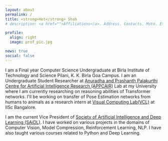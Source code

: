 ```yaml
---
layout: about
permalink: /
title: <strong>Het</strong> Shah
# description: <a href="">Affiliations</a>. Address. Contacts. Moto. Etc.

profile:
  align: right
  image: prof_pic.jpg

news: true
social: false
---
```


I am a Final year Computer Science Undergraduate at Birla Institute of Technology and Science Pilani, K. K. Birla Goa Campus. I am an Undergraduate Student Researcher at <a href="https://bits-pilani.ac.in/APPCAiR/" target="_blank" >Anuradha and Prashanth Palakurthi Centre for Artificial Intelligence Research (APPCAIR)</a> Lab at my University where I am currently researching on reasoning abilities of Transformer networks. I'll be working on transfer of  Pose Estimation networks from humans to animals as a research intern at <a href="http://visual-computing.in/home/" target="_black">Visual Computing Lab(VCL)</a> at IISc Bangalore.

 I am the current Vice President of <a href="https://www.saidl.in/" target="_blank" >Society of Artificial Intelligence and Deep Learning (SAiDL)</a>. I have worked on various projects in the domains of Computer Vision, Model Compression, Reinforcement Learning, NLP. I have also taught various courses related to Python and Deep Learning. 